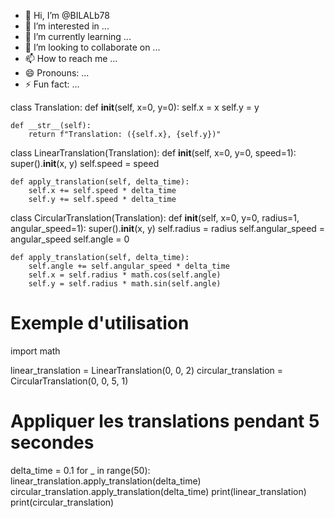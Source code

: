 - 👋 Hi, I’m @BILALb78
- 👀 I’m interested in ...
- 🌱 I’m currently learning ...
- 💞️ I’m looking to collaborate on ...
- 📫 How to reach me ...
- 😄 Pronouns: ...
- ⚡ Fun fact: ...

<!---
BILALb78/BILALb78 is a ✨ special ✨ repository because its `README.md` (this file) appears on your GitHub profile.
You can click the Preview link to take a look at your changes.
--->
class Translation:
    def __init__(self, x=0, y=0):
        self.x = x
        self.y = y

    def __str__(self):
        return f"Translation: ({self.x}, {self.y})"


class LinearTranslation(Translation):
    def __init__(self, x=0, y=0, speed=1):
        super().__init__(x, y)
        self.speed = speed

    def apply_translation(self, delta_time):
        self.x += self.speed * delta_time
        self.y += self.speed * delta_time


class CircularTranslation(Translation):
    def __init__(self, x=0, y=0, radius=1, angular_speed=1):
        super().__init__(x, y)
        self.radius = radius
        self.angular_speed = angular_speed
        self.angle = 0

    def apply_translation(self, delta_time):
        self.angle += self.angular_speed * delta_time
        self.x = self.radius * math.cos(self.angle)
        self.y = self.radius * math.sin(self.angle)


# Exemple d'utilisation
import math

linear_translation = LinearTranslation(0, 0, 2)
circular_translation = CircularTranslation(0, 0, 5, 1)

# Appliquer les translations pendant 5 secondes
delta_time = 0.1
for _ in range(50):
    linear_translation.apply_translation(delta_time)
    circular_translation.apply_translation(delta_time)
    print(linear_translation)
    print(circular_translation)
